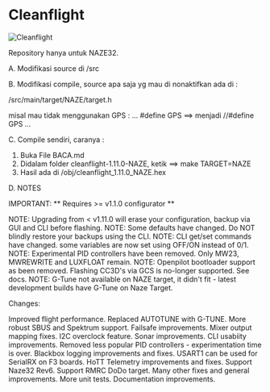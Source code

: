 # Cleanflight

![Cleanflight](docs/assets/cleanflight/cleanflight-logo-light-wide-1-240px.jpg)

Repository hanya untuk NAZE32.


A. Modifikasi source di /src

B. Modifikasi compile, source apa saja yg mau di nonaktifkan ada di :

   /src/main/target/NAZE/target.h

   misal mau tidak menggunakan GPS :
   ...
   #define GPS ==> menjadi //#define GPS
   ...

C. Compile sendiri, caranya :

   1. Buka File BACA.md
   2. Didalam folder cleanflight-1.11.0-NAZE, ketik ==> make TARGET=NAZE
   3. Hasil ada di /obj/cleanflight_1.11.0_NAZE.hex

D. NOTES

   IMPORTANT: ** Requires >= v1.1.0 configurator **

   NOTE: Upgrading from < v1.11.0 will erase your configuration, backup via GUI and CLI before flashing.
   NOTE: Some defaults have changed. Do NOT blindly restore your backups using the CLI.
   NOTE: CLI get/set commands have changed. some variables are now set using OFF/ON instead of 0/1.
   NOTE: Experimental PID controllers have been removed. Only MW23, MWREWRITE and LUXFLOAT remain.
   NOTE: Openpilot bootloader support as been removed. Flashing CC3D's via GCS is no-longer supported. See docs.
   NOTE: G-Tune not available on NAZE target, it didn't fit - latest development builds have G-Tune on Naze Target.

   Changes:

   Improved flight performance.
   Replaced AUTOTUNE with G-TUNE.
   More robust SBUS and Spektrum support.
   Failsafe improvements.
   Mixer output mapping fixes.
   I2C overclock feature.
   Sonar improvements.
   CLI usabiity improvements.
   Removed less popular PID controllers - experimentation time is over.
   Blackbox logging improvements and fixes.
   USART1 can be used for SerialRX on F3 boards.
   HoTT Telemetry improvements and fixes.
   Support Naze32 Rev6.
   Support RMRC DoDo target.
   Many other fixes and general improvements.
   More unit tests.
   Documentation improvements.

